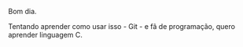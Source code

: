 Bom dia.

Tentando aprender como usar isso  - Git - e fã de programação, quero aprender linguagem C. 

<!---
Fabionovato/Fabionovato is a ✨ special ✨ repository because its `README.md` (this file) appears on your GitHub profile.
You can click the Preview link to take a look at your changes.
--->
